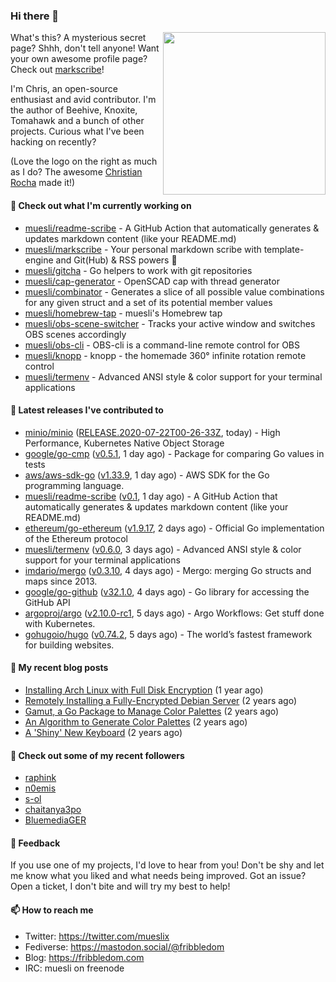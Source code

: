 ### Hi there 👋

<img align="right" src="https://raw.githubusercontent.com/muesli/muesli/master/assets/termenv.png" width="260">

What's this? A mysterious secret page? Shhh, don't tell anyone!
Want your own awesome profile page? Check out [markscribe](https://github.com/muesli/markscribe)!

I'm Chris, an open-source enthusiast and avid contributor. I'm the author of Beehive, Knoxite, Tomahawk and a bunch
of other projects. Curious what I've been hacking on recently?

(Love the logo on the right as much as I do? The awesome [Christian Rocha](https://github.com/meowgorithm/) made it!)

#### 🌱 Check out what I'm currently working on

- [muesli/readme-scribe](https://github.com/muesli/readme-scribe) - A GitHub Action that automatically generates &amp; updates markdown content (like your README.md)
- [muesli/markscribe](https://github.com/muesli/markscribe) - Your personal markdown scribe with template-engine and Git(Hub) &amp; RSS powers 📜
- [muesli/gitcha](https://github.com/muesli/gitcha) - Go helpers to work with git repositories
- [muesli/cap-generator](https://github.com/muesli/cap-generator) - OpenSCAD cap with thread generator
- [muesli/combinator](https://github.com/muesli/combinator) - Generates a slice of all possible value combinations for any given struct and a set of its potential member values
- [muesli/homebrew-tap](https://github.com/muesli/homebrew-tap) - muesli&#39;s Homebrew tap
- [muesli/obs-scene-switcher](https://github.com/muesli/obs-scene-switcher) - Tracks your active window and switches OBS scenes accordingly
- [muesli/obs-cli](https://github.com/muesli/obs-cli) - OBS-cli is a command-line remote control for OBS
- [muesli/knopp](https://github.com/muesli/knopp) - knopp - the homemade 360° infinite rotation remote control
- [muesli/termenv](https://github.com/muesli/termenv) - Advanced ANSI style &amp; color support for your terminal applications

#### 🔭 Latest releases I've contributed to

- [minio/minio](https://github.com/minio/minio) ([RELEASE.2020-07-22T00-26-33Z](https://github.com/minio/minio/releases/tag/RELEASE.2020-07-22T00-26-33Z), today) - High Performance, Kubernetes Native Object Storage
- [google/go-cmp](https://github.com/google/go-cmp) ([v0.5.1](https://github.com/google/go-cmp/releases/tag/v0.5.1), 1 day ago) - Package for comparing Go values in tests
- [aws/aws-sdk-go](https://github.com/aws/aws-sdk-go) ([v1.33.9](https://github.com/aws/aws-sdk-go/releases/tag/v1.33.9), 1 day ago) - AWS SDK for the Go programming language.
- [muesli/readme-scribe](https://github.com/muesli/readme-scribe) ([v0.1](https://github.com/muesli/readme-scribe/releases/tag/v0.1), 1 day ago) - A GitHub Action that automatically generates &amp; updates markdown content (like your README.md)
- [ethereum/go-ethereum](https://github.com/ethereum/go-ethereum) ([v1.9.17](https://github.com/ethereum/go-ethereum/releases/tag/v1.9.17), 2 days ago) - Official Go implementation of the Ethereum protocol
- [muesli/termenv](https://github.com/muesli/termenv) ([v0.6.0](https://github.com/muesli/termenv/releases/tag/v0.6.0), 3 days ago) - Advanced ANSI style &amp; color support for your terminal applications
- [imdario/mergo](https://github.com/imdario/mergo) ([v0.3.10](https://github.com/imdario/mergo/releases/tag/v0.3.10), 4 days ago) - Mergo: merging Go structs and maps since 2013.
- [google/go-github](https://github.com/google/go-github) ([v32.1.0](https://github.com/google/go-github/releases/tag/v32.1.0), 4 days ago) - Go library for accessing the GitHub API
- [argoproj/argo](https://github.com/argoproj/argo) ([v2.10.0-rc1](https://github.com/argoproj/argo/releases/tag/v2.10.0-rc1), 5 days ago) - Argo Workflows: Get stuff done with Kubernetes.
- [gohugoio/hugo](https://github.com/gohugoio/hugo) ([v0.74.2](https://github.com/gohugoio/hugo/releases/tag/v0.74.2), 5 days ago) - The world’s fastest framework for building websites.

#### 📜 My recent blog posts

- [Installing Arch Linux with Full Disk Encryption](https://fribbledom.com/posts/encrypted-arch-install/) (1 year ago)
- [Remotely Installing a Fully-Encrypted Debian Server](https://fribbledom.com/posts/encrypted-remote-debian-install/) (2 years ago)
- [Gamut, a Go Package to Manage Color Palettes](https://fribbledom.com/posts/gamut-package-to-handle-color-palettes/) (2 years ago)
- [An Algorithm to Generate Color Palettes](https://fribbledom.com/posts/an-algorithm-to-generate-color-palettes/) (2 years ago)
- [A &#39;Shiny&#39; New Keyboard](https://fribbledom.com/posts/a-shiny-new-keyboard/) (2 years ago)

#### 👯 Check out some of my recent followers

- [raphink](https://github.com/raphink)
- [n0emis](https://github.com/n0emis)
- [s-ol](https://github.com/s-ol)
- [chaitanya3po](https://github.com/chaitanya3po)
- [BluemediaGER](https://github.com/BluemediaGER)

#### 💬 Feedback

If you use one of my projects, I'd love to hear from you! Don't be shy and let me know what you liked
and what needs being improved. Got an issue? Open a ticket, I don't bite and will try my best to help!

#### 📫 How to reach me

- Twitter: https://twitter.com/mueslix
- Fediverse: https://mastodon.social/@fribbledom
- Blog: https://fribbledom.com
- IRC: muesli on freenode
